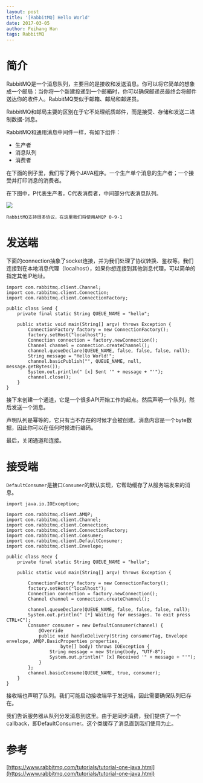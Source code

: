```yaml
---
layout: post
title: '[RabbitMQ] Hello World'
date: 2017-03-05
author: Feihang Han
tags: RabbitMQ
---
```


# 简介

RabbitMQ是一个消息队列，主要目的是接收和发送消息。你可以将它简单的想象成一个邮局：当你将一个新建投递到一个邮箱时，你可以确保邮递员最终会将邮件送达你的收件人。RabbitMQ类似于邮箱、邮局和邮递员。

RabbitMQ和邮局主要的区别在于它不处理纸质邮件，而是接受、存储和发送二进制数据-消息。

RabbitMQ和通用消息中间件一样，有如下组件：

* 生产者
* 消息队列
* 消费者

在下面的例子里，我们写了两个JAVA程序。一个生产单个消息的生产者；一个接受并打印消息的消费者。

在下图中，P代表生产者，C代表消费者，中间部分代表消息队列。

![](https://www.rabbitmq.com/img/tutorials/python-one.png)

```
RabbitMQ支持很多协议，在这里我们将使用AMQP 0-9-1
```

# 发送端

下面的connection抽象了socket连接，并为我们处理了协议转换、鉴权等。我们连接到在本地消息代理（localhost），如果你想连接到其他消息代理，可以简单的指定其他IP地址。

```
import com.rabbitmq.client.Channel;
import com.rabbitmq.client.Connection;
import com.rabbitmq.client.ConnectionFactory;

public class Send {
    private final static String QUEUE_NAME = "hello";

    public static void main(String[] argv) throws Exception {
        ConnectionFactory factory = new ConnectionFactory();
        factory.setHost("localhost");
        Connection connection = factory.newConnection();
        Channel channel = connection.createChannel();
        channel.queueDeclare(QUEUE_NAME, false, false, false, null);
        String message = "Hello World!";
        channel.basicPublish("", QUEUE_NAME, null, message.getBytes());
        System.out.println(" [x] Sent '" + message + "'");
        channel.close();
    }
}
```

接下来创建一个通道，它是一个很多API开始工作的起点。然后声明一个队列，然后发送一个消息。

声明队列是幂等的，它只有当不存在的时候才会被创建。消息内容是一个byte数据，因此你可以在任何时候进行编码。

最后，关闭通道和连接。

# 接受端

`DefaultConsumer`是接口`Consumer`的默认实现，它帮助缓存了从服务端发来的消息。

```
import java.io.IOException;

import com.rabbitmq.client.AMQP;
import com.rabbitmq.client.Channel;
import com.rabbitmq.client.Connection;
import com.rabbitmq.client.ConnectionFactory;
import com.rabbitmq.client.Consumer;
import com.rabbitmq.client.DefaultConsumer;
import com.rabbitmq.client.Envelope;

public class Recv {
    private final static String QUEUE_NAME = "hello";

    public static void main(String[] argv) throws Exception {

        ConnectionFactory factory = new ConnectionFactory();
        factory.setHost("localhost");
        Connection connection = factory.newConnection();
        Channel channel = connection.createChannel();

        channel.queueDeclare(QUEUE_NAME, false, false, false, null);
        System.out.println(" [*] Waiting for messages. To exit press CTRL+C");
        Consumer consumer = new DefaultConsumer(channel) {
            @Override
            public void handleDelivery(String consumerTag, Envelope envelope, AMQP.BasicProperties properties,
                    byte[] body) throws IOException {
                String message = new String(body, "UTF-8");
                System.out.println(" [x] Received '" + message + "'");
            }
        };
        channel.basicConsume(QUEUE_NAME, true, consumer);
    }
}
```

接收端也声明了队列。我们可能启动接收端早于发送端，因此需要确保队列已存在。

我们告诉服务器从队列分发消息到这里。由于是同步消费，我们提供了一个callback，即DefaultConsumer。这个类缓存了消息直到我们使用为止。

# 参考

[https://www.rabbitmq.com/tutorials/tutorial-one-java.html](https://www.rabbitmq.com/tutorials/tutorial-one-java.html)

